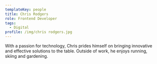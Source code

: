 ```yaml
---
templateKey: people
title: Chris Rodgers
role: Frontend Developer
tags:
  - Digital
profile: /img/chris rodgers.jpg
---
```


With a passion for technology, Chris prides himself on bringing innovative and effective solutions to the table. Outside of work, he enjoys running, skiing and gardening.
